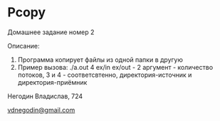 # Pcopy
Домашнее задание номер 2

Описание:
  1) Программа копирует файлы из одной папки в другую
  2) Пример вызова: ./a.out 4 ex/in ex/out - 2 аргумент - количество потоков, 3 и 4 - соответсвтенно, директория-источник и директория-приёмник

Негодин Владислав, 724

vdnegodin@gmail.com
